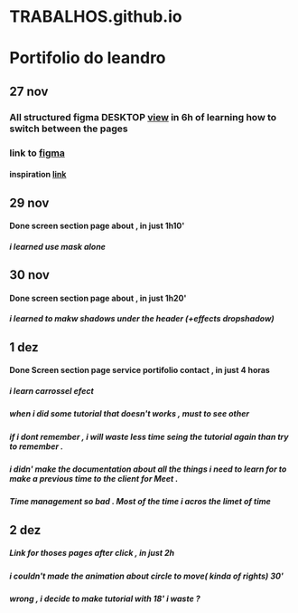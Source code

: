 # TRABALHOS.github.io
# Portifolio do leandro
## 27 nov     
### All structured figma DESKTOP [view](https://www.figma.com/proto/P4doErCKNSZc1hiQBG4tZW/Leandro?type=design&node-id=24-2&t=vnbFFHnEfjOfWFwz-0&scaling=min-zoom&page-id=0%3A1&starting-point-node-id=24%3A2&hide-ui=1)   in 6h of learning how to switch between the pages
### link to [figma](https://www.figma.com/file/P4doErCKNSZc1hiQBG4tZW/Leandro?type=design&node-id=27-1977&mode=design&t=vnbFFHnEfjOfWFwz-0)
#### inspiration [link](https://youtu.be/h5I8LB4N5UA?si=z6S-6zdQee1H362N)

## 29 nov 
#### Done screen section page about , in just 1h10'    
#####       i learned use mask alone

## 30 nov
#### Done screen section page about , in just 1h20'
#####      i learned  to makw shadows under the header (+effects dropshadow)

## 1 dez
#### Done Screen section page service portifolio contact , in just 4 horas 
#####      i learn carrossel efect 
#####      when i did some tutorial that doesn't works , must to see other 
#####      if i dont remember , i will waste less time seing the tutorial again than try to remember .
#####      i didn' make the documentation about all the things i need to learn for to make a previous time to the client for Meet .
#####      Time management so bad . Most of the time i acros the limet of time

## 2 dez 
#####      Link for thoses pages after click       , in just 2h
#####      i couldn't made the animation about circle to move( kinda of rights) 30'
#####      wrong , i decide to make tutorial with   18'  i waste ?
